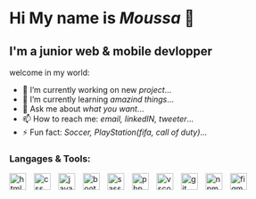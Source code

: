 # Hi My name is *Moussa* 👋

## I'm a junior web & mobile devlopper

welcome in my world:
- 🔭 I’m currently working on new *project*...
- 🌱 I’m currently learning *amazind things*...
- 💬 Ask me about *what you want*...
- 📫 How to reach me: *email, linkedIN, tweeter*...
- ⚡ Fun fact: *Soccer, PlayStation(fifa, call of duty)*...
### Langages & Tools:
 <img src="https://cdn.jsdelivr.net/gh/devicons/devicon/icons/html5/html5-original.svg" alt="html" width="30px"  align="left" style="padding-right:11px"/>
 <img src="https://cdn.jsdelivr.net/gh/devicons/devicon/icons/css3/css3-original.svg" alt="css" width="30px"  align="left" style="padding-right:11px"/>
 <img src="https://cdn.jsdelivr.net/gh/devicons/devicon/icons/javascript/javascript-original.svg" alt="javascript" width="30px"  align="left" style="padding-right:11px"/>
 <img src="https://cdn.jsdelivr.net/gh/devicons/devicon/icons/bootstrap/bootstrap-original.svg" alt="bootstrap" width="30px" align="left" style="padding-right:11px"/>
 <img src="https://cdn.jsdelivr.net/gh/devicons/devicon/icons/sass/sass-original.svg" alt="sass" width="30px"  align="left" style="padding-right:11px"/>
 <img src="https://cdn.jsdelivr.net/gh/devicons/devicon/icons/php/php-original.svg" alt="php" width="30px"  align="left" style="padding-right:11px"/>
 <img src="https://cdn.jsdelivr.net/gh/devicons/devicon/icons/vscode/vscode-original.svg" alt="vscode" width="30px"  align="left" style="padding-right:11px"/>
 <img src="https://cdn.jsdelivr.net/gh/devicons/devicon/icons/git/git-original.svg" alt="git" width="30px" align="left" style="padding-right:11px"/>
 <img src="https://cdn.jsdelivr.net/gh/devicons/devicon/icons/npm/npm-original-wordmark.svg" alt="npm" width="30px"  align="left" style="padding-right:11px"/>
  <img src="https://cdn.jsdelivr.net/gh/devicons/devicon/icons/figma/figma-original.svg" alt="figma" width="30px"  align="left" style="padding-right:11px"/>

